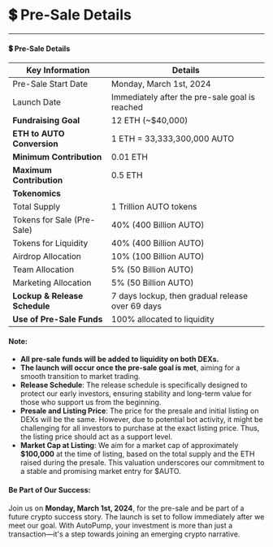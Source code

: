 # 💲 Pre-Sale Details

***

#### 💲 Pre-Sale Details

| **Key Information**           | **Details**                                      |
| ----------------------------- | ------------------------------------------------ |
| Pre-Sale Start Date           | Monday, March 1st, 2024                          |
| Launch Date                   | Immediately after the pre-sale goal is reached   |
| **Fundraising Goal**          | 12 ETH (\~$40,000)                               |
| **ETH to AUTO Conversion**    | 1 ETH = 33,333,300,000 AUTO                      |
| **Minimum Contribution**      | 0.01 ETH                                         |
| **Maximum Contribution**      | 0.5 ETH                                          |
| **Tokenomics**                |                                                  |
| Total Supply                  | 1 Trillion AUTO tokens                           |
| Tokens for Sale (Pre-Sale)    | 40% (400 Billion AUTO)                           |
| Tokens for Liquidity          | 40% (400 Billion AUTO)                           |
| Airdrop Allocation            | 10% (100 Billion AUTO)                           |
| Team Allocation               | 5% (50 Billion AUTO)                             |
| Marketing Allocation          | 5% (50 Billion AUTO)                             |
| **Lockup & Release Schedule** | 7 days lockup, then gradual release over 69 days |
| **Use of Pre-Sale Funds**     | 100% allocated to liquidity                      |

#### Note:

* **All pre-sale funds will be added to liquidity on both DEXs.**
* **The launch will occur once the pre-sale goal is met**, aiming for a smooth transition to market trading.
* **Release Schedule**: The release schedule is specifically designed to protect our early investors, ensuring stability and long-term value for those who support us from the beginning.
* **Presale and Listing Price**: The price for the presale and initial listing on DEXs will be the same. However, due to potential bot activity, it might be challenging for all investors to purchase at the exact listing price. Thus, the listing price should act as a support level.
* **Market Cap at Listing**: We aim for a market cap of approximately **$100,000** at the time of listing, based on the total supply and the ETH raised during the presale. This valuation underscores our commitment to a stable and promising market entry for $AUTO.

#### Be Part of Our Success:

Join us on **Monday, March 1st, 2024**, for the pre-sale and be part of a future crypto success story. The launch is set to follow immediately after we meet our goal. With AutoPump, your investment is more than just a transaction—it's a step towards joining an emerging crypto narrative.

